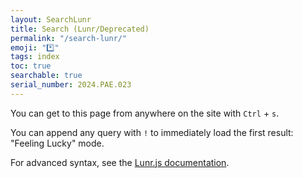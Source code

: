 ```yaml
---
layout: SearchLunr
title: Search (Lunr/Deprecated)
permalink: "/search-lunr/"
emoji: "*️⃣"
tags: index
toc: true
searchable: true
serial_number: 2024.PAE.023
---
```

You can get to this page from anywhere on the site with `Ctrl` + `s`.

You can append any query with `!` to immediately load the first result: "Feeling Lucky" mode.

For advanced syntax, see the [Lunr.js documentation](https://lunrjs.com/guides/searching.html).
